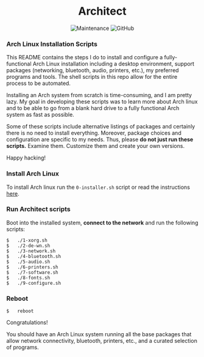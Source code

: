<h1 align="center">Architect</h1>

<p align="center">
<img alt="Maintenance" src="https://img.shields.io/maintenance/yes/2021?style=for-the-badge">
<img alt="GitHub" src="https://img.shields.io/github/license/vagmcs/architect?color=blue&style=for-the-badge">
</p>

### Arch Linux Installation Scripts

This README contains the steps I do to install and configure a fully-functional Arch Linux installation including a desktop environment, support packages (networking, bluetooth, audio, printers, etc.), my preferred programs and tools. The shell scripts in this repo allow for the entire process to be automated.

Installing an Arch system from scratch is time-consuming, and I am pretty lazy. My goal in developing these scripts was to learn more about Arch linux and to be able to go from a blank hard drive to a fully functional Arch system as fast as possible.

Some of these scripts include alternative listings of packages and certainly there is no need to install everything. Moreover, package choices and configuration are specific to my needs. Thus, please **do not just run these scripts.** Examine them. Customize them and create your own versions.

Happy hacking!

### Install Arch Linux

To install Arch linux run the `0-installer.sh` script or read the instructions [here](https://wiki.archlinux.org/index.php/Installation_guide).

### Run Architect scripts

Boot into the installed system, **connect to the network** and run the following scripts:

    $   ./1-xorg.sh
    $   ./2-de-wn.sh 
    $   ./3-network.sh 
    $   ./4-bluetooth.sh 
    $   ./5-audio.sh 
    $   ./6-printers.sh 
    $   ./7-software.sh
    $   ./8-fonts.sh
    $   ./9-configure.sh

### Reboot

    $   reboot

Congratulations!

You should have an Arch Linux system running all the base packages that allow network connectivity, bluetooth, printers, etc., and a curated selection of programs.